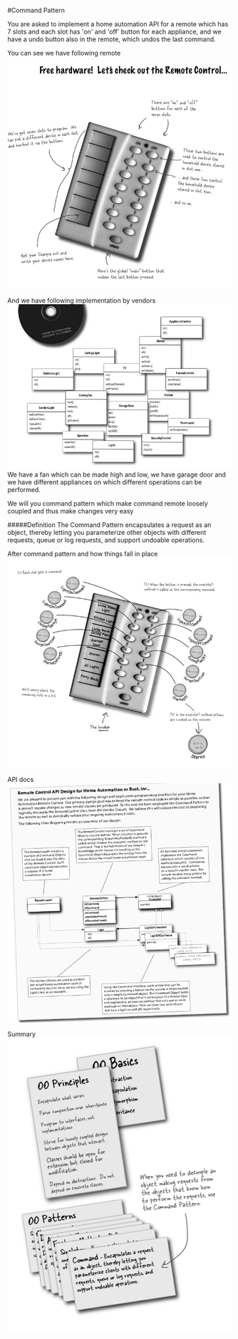 #Command Pattern

You are asked to implement a home automation API for a remote which has 7 slots and each slot has 'on' and 'off' button for each appliance, and we have 
a undo button also in the remote, which undos the last command.

You can see we have following remote

![image](../images/ch6a.png)

And we have following implementation by vendors
![image](../images/ch6b.png)
We have a fan which can be made high and low, we have garage door and we have different appliances on which different operations can be performed.


We will you command pattern which make command remote loosely coupled and thus make changes very easy 

#####Definition
The Command Pattern encapsulates a request as an object, thereby letting you parameterize other objects
with different requests, queue or log requests, and support undoable operations.


After command pattern and how things fall in place
![image](../images/ch6c.png)

API docs
![image](../images/ch6d.png)

Summary
![image](../images/ch6e.png)
